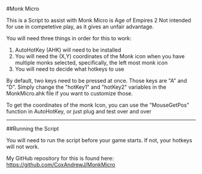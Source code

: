 #Monk Micro

This is a Script to assist with Monk Micro is Age of Empires 2
Not intended for use in competetive play, as it gives an unfair advantage.


You will need three things in order for this to work:

1. AutoHotKey (AHK) will need to be installed
2. You will need the (X,Y) coordinates of the Monk icon when you have multiple monks selected, specifically, the left most monk icon
3. You will need to decide what hotkeys to use

By default, two keys need to be pressed at once. Those keys are "A" and "D". 
Simply change the "hotKey1" and "hotKey2" variables in the MonkMicro.ahk file if you want to customize those.

To get the coordinates of the monk Icon, you can use the "MouseGetPos" function in AutoHotKey, or just plug and test over and over

----

##Running the Script

You will need to run the script before your game starts. If not, your hotkeys will not work.


My GitHub repository for this is found here: https://github.com/CoxAndrewJ/MonkMicro
